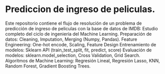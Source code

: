 # Prediccion de ingreso de peliculas.
Este repositorio contiene el flujo de resolución de un problema de predicción de ingreso de peliculas con la base de datos de IMDB:
Estudio completo del ciclo de ingeniería del Machine Learning.
Preparación de datos: Cleaning, Imputation, Merging (Numpy, Pandas).
Feature Engineering: One-hot encode, Scaling, Feature Design
Entrenamiento de modelos: Sklearn API (train_test_split, fit, predict, score)
Evaluación de modelos: sklearn.model_selection, Cross Validation, Grid Search.
Algoritmos de Machine Learning: Regresión Lineal, Regresión Lasso, KNN, Random Forest, Gradient Boosting Trees.
